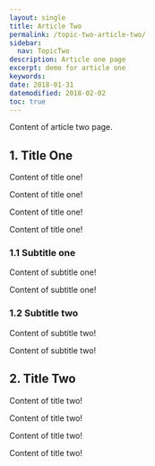 ```yaml
---
layout: single
title: Article Two
permalink: /topic-two-article-two/
sidebar:
  nav: TopicTwo
description: Article one page
excerpt: demo for article one
keywords: 
date: 2018-01-31
datemodified: 2018-02-02
toc: true
---
```


Content of article two page.

## 1. Title One

Content of title one!

Content of title one!

Content of title one!

Content of title one!

### 1.1 Subtitle one

Content of subtitle one!

Content of subtitle one!

### 1.2 Subtitle two

Content of subtitle two!

Content of subtitle two!

## 2. Title Two

Content of title two!

Content of title two!

Content of title two!

Content of title two!